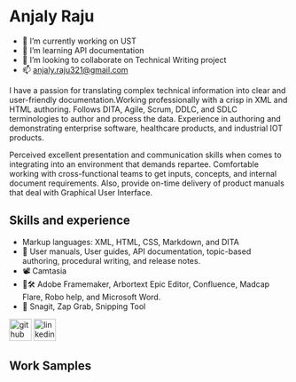  # Anjaly Raju
- 🔭 I’m currently working on UST 
- 🌱 I’m learning API documentation 
- 👯 I’m looking to collaborate on Technical Writing project 
- 📫  anjaly.raju321@gmail.com 

I have a passion for translating complex technical information into clear and user-friendly documentation.Working professionally with a crisp in XML and HTML authoring. Follows DITA, Agile, Scrum, DDLC, and SDLC terminologies to author and process the data. Experience in authoring and demonstrating enterprise software, healthcare products, and industrial IOT products.

Perceived excellent presentation and communication skills when comes to integrating into an environment that demands repartee. Comfortable working with cross-functional teams to get inputs, concepts, and internal document requirements. Also, provide on-time delivery of product manuals that deal with Graphical User Interface.
## Skills and experience
- Markup languages: XML, HTML, CSS, Markdown, and DITA
- 📎 User manuals, User guides, API documentation, topic-based authoring, procedural writing, and release notes.
- 📽 Camtasia
- 📖🛠 Adobe Framemaker, Arbortext Epic Editor, Confluence, Madcap Flare, Robo help, and Microsoft Word.
- 📸 Snagit, Zap Grab, Snipping Tool

[<img src='https://cdn.jsdelivr.net/npm/simple-icons@3.0.1/icons/github.svg' alt='github' height='40'>](https://github.com/Anjaly-Raju)  [<img src='https://cdn.jsdelivr.net/npm/simple-icons@3.0.1/icons/linkedin.svg' alt='linkedin' height='40'>]([www.linkedin.com/in/anjaly-raju](https://www.linkedin.com/in/anjaly-raju/))
## Work Samples
